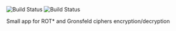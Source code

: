 ![Build Status](https://github.com/dkder3k/creeptoo/workflows/Build%20backend%20app%20image/badge.svg)
![Build Status](https://github.com/dkder3k/creeptoo/workflows/Build%20frontend%20app%20image/badge.svg)

Small app for ROT* and Gronsfeld ciphers encryption/decryption
